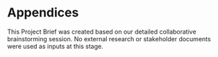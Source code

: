 # **Appendices**
This Project Brief was created based on our detailed collaborative brainstorming session. No external research or stakeholder documents were used as inputs at this stage.
